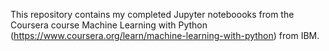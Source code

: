 This repository contains my completed Jupyter noteboooks from the Coursera course Machine Learning with Python (https://www.coursera.org/learn/machine-learning-with-python) from IBM. 
